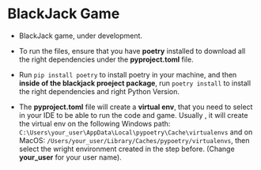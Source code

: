 # BlackJack Game

- BlackJack game, under development.

- To run the files, ensure that you have **poetry** installed to download all the right dependencies under the **pyproject.toml** file.

- Run ```pip install poetry``` to install poetry in your machine, and then **inside of the blackjack proeject package**, run ```poetry install``` to install the right dependencies and right Python Version.

- The **pyproject.toml** file will create a **virtual env**, that you need to select in your IDE to be able to run the code and game. Usually , it will create the virtual env on the following Windows path:
```C:\Users\your_user\AppData\Local\pypoetry\Cache\virtualenvs``` and on MacOS: ```/Users/your_user/Library/Caches/pypoetry/virtualenvs```, then select the wright environment created in the step before. (Change **your_user** for your user name).
